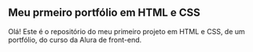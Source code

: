 ## Meu prmeiro portfólio em HTML e CSS

Olá! Este é o repositório do meu primeiro projeto em HTML e CSS, de um portfólio, do curso da Alura de front-end.
